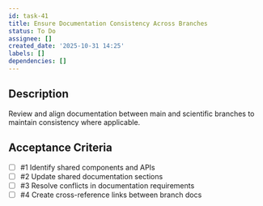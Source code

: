 ```yaml
---
id: task-41
title: Ensure Documentation Consistency Across Branches
status: To Do
assignee: []
created_date: '2025-10-31 14:25'
labels: []
dependencies: []
---
```


## Description

<!-- SECTION:DESCRIPTION:BEGIN -->
Review and align documentation between main and scientific branches to maintain consistency where applicable.
<!-- SECTION:DESCRIPTION:END -->

## Acceptance Criteria
<!-- AC:BEGIN -->
- [ ] #1 Identify shared components and APIs
- [ ] #2 Update shared documentation sections
- [ ] #3 Resolve conflicts in documentation requirements
- [ ] #4 Create cross-reference links between branch docs
<!-- AC:END -->
